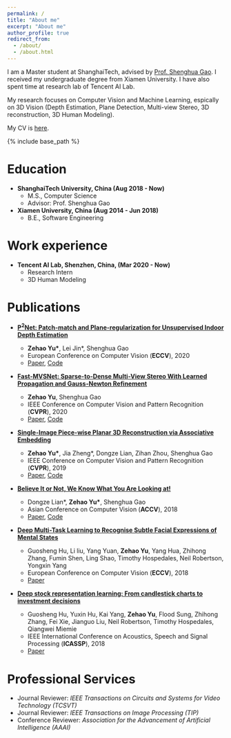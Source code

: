 ```yaml
---
permalink: /
title: "About me"
excerpt: "About me"
author_profile: true
redirect_from: 
  - /about/
  - /about.html
---
```


I am a Master student at ShanghaiTech, advised by [Prof. Shenghua Gao](https://sist.shanghaitech.edu.cn/sist_en/2018/0820/c3846a31775/page.htm). I received my undergraduate degree from Xiamen University. I have also spent time at research lab of Tencent AI Lab.

My research focuses on Computer Vision and Machine Learning, espically on 3D Vision (Depth Estimation, Plane Detection, Multi-view Stereo, 3D reconstruction, 3D Human Modeling).

My CV is [here](http://niujinshuchong.github.io/files/CV.pdf).

{% include base_path %}

Education
======
* **ShanghaiTech University, China (Aug 2018 - Now)**
	* M.S., Computer Science
	* Advisor: Prof. Shenghua Gao
*  **Xiamen University, China (Aug 2014 - Jun 2018)**
	* B.E., Software Engineering

Work experience
======
* **Tencent AI Lab, Shenzhen, China, (Mar 2020 - Now)**
	* Research Intern
	* 3D Human Modeling

Publications
======
* **[P<sup>2</sup>Net: Patch-match and Plane-regularization for Unsupervised Indoor Depth Estimation](https://github.com/svip-lab/Indoor-SfMLearner)**
	* **Zehao Yu\***, Lei Jin*, Shenghua Gao
	* European Conference on Computer Vision (**ECCV**), 2020
	* [Paper](https://arxiv.org/pdf/2007.07696.pdf), [Code](https://github.com/svip-lab/Indoor-SfMLearner)

* **[Fast-MVSNet: Sparse-to-Dense Multi-View Stereo With Learned Propagation and Gauss-Newton Refinement](https://github.com/svip-lab/FastMVSNet)**
	* **Zehao Yu**, Shenghua Gao
	* IEEE Conference on Computer Vision and Pattern Recognition (**CVPR**), 2020
	* [Paper](https://arxiv.org/pdf/2003.13017.pdf), [Code](https://github.com/svip-lab/FastMVSNet)

* **[Single-Image Piece-wise Planar 3D Reconstruction via Associative Embedding](https://github.com/svip-lab/PlanarReconstruction)**
	* **Zehao Yu\***, Jia Zheng*, Dongze Lian, Zihan Zhou, Shenghua Gao
	* IEEE Conference on Computer Vision and Pattern Recognition (**CVPR**), 2019
	* [Paper](https://arxiv.org/pdf/1902.09777.pdf), [Code](https://github.com/svip-lab/PlanarReconstruction)

* **[Believe It or Not, We Know What You Are Looking at!](https://github.com/svip-lab/GazeFollowing)**
	* Dongze Lian*, **Zehao Yu\***, Shenghua Gao
	* Asian Conference on Computer Vision (**ACCV**), 2018
	* [Paper](https://arxiv.org/pdf/1907.02364.pdf), [Code](https://github.com/svip-lab/GazeFollowing)

* **[Deep Multi-Task Learning to Recognise Subtle Facial Expressions of Mental States](https://openaccess.thecvf.com/content_ECCV_2018/papers/Guosheng_Hu_Deep_Multi-Task_Learning_ECCV_2018_paper.pdf)**
	* Guosheng Hu, Li liu, Yang Yuan, **Zehao Yu**, Yang Hua, Zhihong Zhang, Fumin Shen, Ling Shao, Timothy Hospedales, Neil Robertson, Yongxin Yang
	* European Conference on Computer Vision (**ECCV**), 2018
	* [Paper](https://openaccess.thecvf.com/content_ECCV_2018/papers/Guosheng_Hu_Deep_Multi-Task_Learning_ECCV_2018_paper.pdf)

* **[Deep stock representation learning: From candlestick charts to investment decisions](https://arxiv.org/pdf/1709.03803.pdf)**
	* Guosheng Hu, Yuxin Hu, Kai Yang, **Zehao Yu**, Flood Sung, Zhihong Zhang, Fei Xie, Jianguo Liu, Neil Robertson, Timothy Hospedales, Qiangwei Miemie
	* IEEE International Conference on Acoustics, Speech and Signal Processing (**ICASSP**), 2018
	* [Paper](https://arxiv.org/pdf/1709.03803.pdf)


Professional Services
======
* Journal Reviewer: <i> IEEE Transactions on Circuits and Systems for Video Technology (TCSVT) </i>
* Journal Reviewer: <i> IEEE Transactions on Image Processing (TIP) </i>
* Conference Reviewer: <i> Association for the Advancement of Artificial Intelligence (AAAI) </i>

